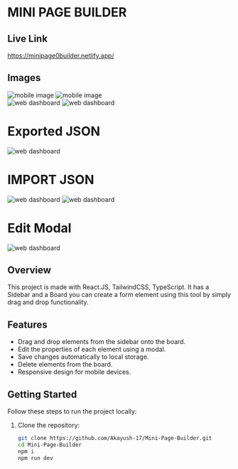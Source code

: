 # MINI PAGE BUILDER

## Live Link 
https://minipage0builder.netlify.app/

## Images 
<div className="grid grid-cols-2 gap-2">
<img src="./public/mob1.png" alt="mobile image"/>
<img src="./public/mob2.png" alt="mobile image"/>
</div>

<img src="./public/mobmodal.png" alt="web dashboard"/>

<img src="./public/imgweb.png" alt="web dashboard"/>

# Exported JSON

<img src="./public/exportjson.png" alt="web dashboard"/>

# IMPORT JSON

<img src="./public/importjson.png" alt="web dashboard"/>
<img src="./public/jsonoutput.png" alt="web dashboard"/>

# Edit Modal

<img src="./public/modal.png" alt="web dashboard"/>


## Overview
This project is made with React.JS, TailwindCSS, TypeScript. It has a Sidebar and a Board you can create a form element using this tool by simply drag and drop functionality. 


## Features

- Drag and drop elements from the sidebar onto the board.
- Edit the properties of each element using a modal.
- Save changes automatically to local storage.
- Delete elements from the board.
- Responsive design for mobile devices.


## Getting Started

Follow these steps to run the project locally:

1. Clone the repository:

   ```bash
   git clone https://github.com/Akayush-17/Mini-Page-Builder.git
   cd Mini-Page-Builder
   npm i
   npm run dev 

